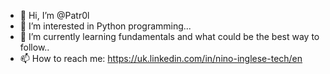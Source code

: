 - 👋 Hi, I’m @Patr0l 
- 👀 I’m interested in Python programming...
- 🌱 I’m currently learning fundamentals and what could be the best way to follow..
- 📫 How to reach me: 
https://uk.linkedin.com/in/nino-inglese-tech/en
<!---
Patr0l/Patr0l is a ✨ special ✨ repository because its `README.md` (this file) appears on your GitHub profile.
You can click the Preview link to take a look at your changes.
--->
